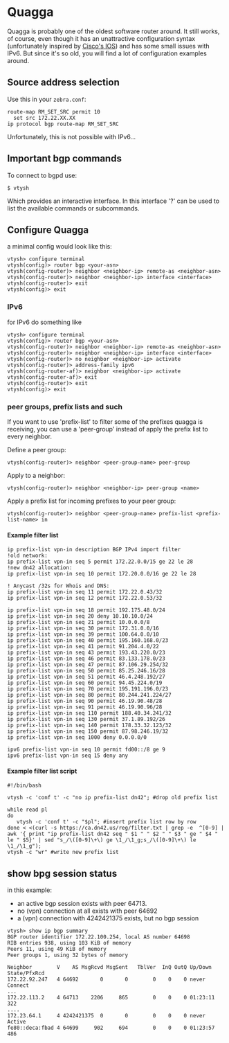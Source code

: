 # Quagga

Quagga is probably one of the oldest software router around.  It still works, of course, even though it has an unattractive configuration syntax (unfortunately inspired by  [Cisco's IOS](https://dn42.net/howto/IPsecWithPublicKeys/CiscoIOSExample)) and has some small issues with IPv6.  But since it's so old, you will find a lot of configuration examples around.

## Source address selection

Use this in your `zebra.conf`:

    route-map RM_SET_SRC permit 10
      set src 172.22.XX.XX
    ip protocol bgp route-map RM_SET_SRC

Unfortunately, this is not possible with IPv6...

## Important bgp commands
To connect to bgpd use:

    $ vtysh

Which provides an interactive interface.
In this interface '?' can be used to list the available commands or subcommands.

## Configure Quagga
a minimal config would look like this:

    vtysh> configure terminal
    vtysh(config)> router bgp <your-asn>
    vtysh(config-router)> neighbor <neighbor-ip> remote-as <neighbor-asn>
    vtysh(config-router)> neighbor <neighbor-ip> interface <interface>
    vtysh(config-router)> exit
    vtysh(config)> exit

### IPv6
for IPv6 do something like

    vtysh> configure terminal
    vtysh(config)> router bgp <your-asn>
    vtysh(config-router)> neighbor <neighbor-ip> remote-as <neighbor-asn>
    vtysh(config-router)> neighbor <neighbor-ip> interface <interface>
    vtysh(config-router)> no neighbor <neighbor-ip> activate
    vtysh(config-router)> address-family ipv6
    vtysh(config-router-af)> neighbor <neighbor-ip> activate
    vtysh(config-router-af)> exit
    vtysh(config-router)> exit
    vtysh(config)> exit
    
### peer groups, prefix lists and such
If you want to use 'prefix-list' to filter some of the prefixes quagga is receiving, you can use a 'peer-group' instead of apply the prefix list to every neighbor. 

Define a peer group:

    vtysh(config-router)> neighbor <peer-group-name> peer-group

Apply to a neighbor:

    vtysh(config-router)> neighbor <neighbor-ip> peer-group <name>

Apply a prefix list for incoming prefixes to your peer group:

    vtysh(config-router)> neighbor <peer-group-name> prefix-list <prefix-list-name> in

#### Example filter list

    ip prefix-list vpn-in description BGP IPv4 import filter
    !old network:
    ip prefix-list vpn-in seq 5 permit 172.22.0.0/15 ge 22 le 28
    !new dn42 allocation:
    ip prefix-list vpn-in seq 10 permit 172.20.0.0/16 ge 22 le 28
 
    ! Anycast /32s for Whois and DNS:
    ip prefix-list vpn-in seq 11 permit 172.22.0.43/32
    ip prefix-list vpn-in seq 12 permit 172.22.0.53/32

    ip prefix-list vpn-in seq 18 permit 192.175.48.0/24
    ip prefix-list vpn-in seq 20 deny 10.10.10.0/24
    ip prefix-list vpn-in seq 21 permit 10.0.0.0/8
    ip prefix-list vpn-in seq 30 permit 172.31.0.0/16
    ip prefix-list vpn-in seq 39 permit 100.64.0.0/10
    ip prefix-list vpn-in seq 40 permit 195.160.168.0/23
    ip prefix-list vpn-in seq 41 permit 91.204.4.0/22
    ip prefix-list vpn-in seq 43 permit 193.43.220.0/23
    ip prefix-list vpn-in seq 46 permit 83.133.178.0/23
    ip prefix-list vpn-in seq 47 permit 87.106.29.254/32
    ip prefix-list vpn-in seq 50 permit 85.25.246.16/28
    ip prefix-list vpn-in seq 51 permit 46.4.248.192/27
    ip prefix-list vpn-in seq 60 permit 94.45.224.0/19
    ip prefix-list vpn-in seq 70 permit 195.191.196.0/23
    ip prefix-list vpn-in seq 80 permit 80.244.241.224/27
    ip prefix-list vpn-in seq 90 permit 46.19.90.48/28
    ip prefix-list vpn-in seq 91 permit 46.19.90.96/28
    ip prefix-list vpn-in seq 110 permit 188.40.34.241/32
    ip prefix-list vpn-in seq 130 permit 37.1.89.192/26
    ip prefix-list vpn-in seq 140 permit 178.33.32.123/32
    ip prefix-list vpn-in seq 150 permit 87.98.246.19/32
    ip prefix-list vpn-in seq 1000 deny 0.0.0.0/0

    ipv6 prefix-list vpn-in seq 10 permit fd00::/8 ge 9
    ipv6 prefix-list vpn-in seq 15 deny any

#### Example filter list script
```
#!/bin/bash

vtysh -c 'conf t' -c "no ip prefix-list dn42"; #drop old prefix list

while read pl
do
   vtysh -c 'conf t' -c "$pl"; #insert prefix list row by row
done < <(curl -s https://ca.dn42.us/reg/filter.txt | grep -e  ^[0-9] | awk '{ print "ip prefix-list dn42 seq " $1 " " $2 " " $3 " ge " $4 " le " $5}' | sed "s_/\([0-9]\+\) ge \1_/\1_g;s_/\([0-9]\+\) le \1_/\1_g");
vtysh -c "wr" #write new prefix list

```

## show bpg session status

in this example:
* an active bgp session exists with peer 64713.
* no (vpn) connection at all exists with peer 64692
* a (vpn) connection with 4242421375 exists, but no bgp session

```
vtysh> show ip bgp summary 
BGP router identifier 172.22.100.254, local AS number 64698
RIB entries 938, using 103 KiB of memory
Peers 11, using 49 KiB of memory
Peer groups 1, using 32 bytes of memory

Neighbor        V    AS MsgRcvd MsgSent   TblVer  InQ OutQ Up/Down  State/PfxRcd
172.22.92.247   4 64692       0       0        0    0    0 never    Connect
...
172.22.113.2    4 64713    2206     865        0    0    0 01:23:11      322
....
172.23.64.1     4 4242421375  0       0        0    0    0 never    Active
fe80::deca:fbad 4 64699     902     694        0    0    0 01:23:57      486
```